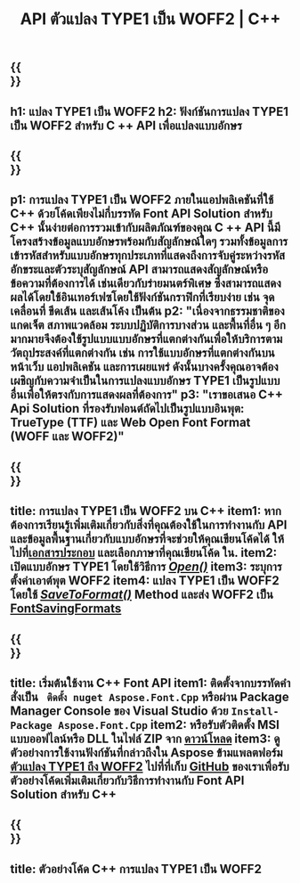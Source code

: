 ﻿---
translation: true
template: /_templates/conversion-child-cpp.md
title: API ตัวแปลง TYPE1 เป็น WOFF2 | C++
description: แปลงแบบอักษร TYPE1 เป็น WOFF2 โดยใช้ C ++ API นี้ ฟังก์ชันการแปลงทำงานบน Windows และ Linux และในสภาพแวดล้อมการพัฒนาใดๆ ที่รองรับ C++
metakeywords: c++ TYPE1 ถึง WOFF2, โซลูชัน TYPE1 ถึง WOFF2 c++, ตัวแปลงแบบอักษร TYPE1 ถึง WOFF2 cpp
url: /cpp/conversion/type1-to-woff2/
family: font
platformtag: cpp
feature: conversion
otherformats: TTF WOFF
---

{{<section banner>}}
---
h1: แปลง TYPE1 เป็น WOFF2
h2: ฟังก์ชันการแปลง TYPE1 เป็น WOFF2 สำหรับ C ++ API เพื่อแปลงแบบอักษร
---

{{<section overview>}}
---
p1: การแปลง TYPE1 เป็น WOFF2 ภายในแอปพลิเคชันที่ใช้ С++ ด้วยโค้ดเพียงไม่กี่บรรทัด Font API Solution สำหรับ С++ นั้นง่ายต่อการรวมเข้ากับผลิตภัณฑ์ของคุณ C ++ API นี้มีโครงสร้างข้อมูลแบบอักษรพร้อมกับสัญลักษณ์ใดๆ รวมทั้งข้อมูลการเข้ารหัสสำหรับแบบอักษรทุกประเภทที่แสดงถึงการจับคู่ระหว่างรหัสอักขระและตัวระบุสัญลักษณ์ API สามารถแสดงสัญลักษณ์หรือข้อความที่ต้องการได้ เช่นเดียวกับร่ายมนตร์พิเศษ ซึ่งสามารถแสดงผลได้โดยใช้อินเทอร์เฟซโดยใช้ฟังก์ชันกราฟิกที่เรียบง่าย เช่น จุดเคลื่อนที่ ขีดเส้น และเส้นโค้ง เป็นต้น
p2: "เนื่องจากธรรมชาติของแกดเจ็ต สภาพแวดล้อม ระบบปฏิบัติการบางส่วน และพื้นที่อื่น ๆ อีกมากมายจึงต้องใช้รูปแบบแบบอักษรที่แตกต่างกันเพื่อให้บริการตามวัตถุประสงค์ที่แตกต่างกัน เช่น การใช้แบบอักษรที่แตกต่างกันบนหน้าเว็บ แอปพลิเคชัน และการเผยแพร่ ดังนั้นบางครั้งคุณอาจต้องเผชิญกับความจำเป็นในการแปลงแบบอักษร TYPE1 เป็นรูปแบบอื่นเพื่อให้ตรงกับการแสดงผลที่ต้องการ"
p3: "เราขอเสนอ С++ Api Solution ที่รองรับฟอนต์ถัดไปเป็นรูปแบบอินพุต: TrueType (TTF) และ Web Open Font Format (WOFF และ WOFF2)"
---

{{<section feature1>}}
---
title: การแปลง TYPE1 เป็น WOFF2 บน C++
item1: หากต้องการเรียนรู้เพิ่มเติมเกี่ยวกับสิ่งที่คุณต้องใช้ในการทำงานกับ API และข้อมูลพื้นฐานเกี่ยวกับแบบอักษรที่จะช่วยให้คุณเขียนโค้ดได้ ให้ไปที่[เอกสารประกอบ](https://docs.aspose.com/font/) และเลือกภาษาที่คุณเขียนโค้ด ใน.
item2: เปิดแบบอักษร TYPE1 โดยใช้วิธีการ [*Open()*](https://reference.aspose.com/font/cpp/class/aspose.font.font#ac2387bf04ccb5bac51cf37984d4ebf33)
item3: ระบุการตั้งค่าเอาต์พุต WOFF2
item4: แปลง TYPE1 เป็น WOFF2 โดยใช้ [*SaveToFormat()*](https://reference.aspose.com/font/cpp/class/aspose.font.font#a670ea97404fd72c2e51b0e8c543c8a45) Method และส่ง WOFF2 เป็น [FontSavingFormats](https://reference.aspose.com/font/cpp/namespace/aspose.font#a93d0dcc7c00f5c7027d60e14a5433c74)
---

{{<section feature2>}}
---
title: เริ่มต้นใช้งาน C++ Font API
item1: ติดตั้งจากบรรทัดคำสั่งเป็น ``` ติดตั้ง nuget Aspose.Font.Cpp``` หรือผ่าน Package Manager Console ของ Visual Studio ด้วย ```Install-Package Aspose.Font.Cpp```
item2: หรือรับตัวติดตั้ง MSI แบบออฟไลน์หรือ DLL ในไฟล์ ZIP จาก [ดาวน์โหลด](https://downloads.aspose.com/font/cpp)
item3: ดูตัวอย่างการใช้งานฟังก์ชันที่กล่าวถึงใน Aspose ข้ามแพลตฟอร์ม [ตัวแปลง TYPE1 ถึง WOFF2](https://products.aspose.app/font/conversion/typeq-to-woff2) ไปที่ที่เก็บ [GitHub](https://github.com/aspose-font/Aspose.Font-Documentation/tree/master/cpp-examples) ของเราเพื่อรับตัวอย่างโค้ดเพิ่มเติมเกี่ยวกับวิธีการทำงานกับ Font API Solution สำหรับ C++
---

{{<section codeexample>}}
---
title: ตัวอย่างโค้ด C++ การแปลง TYPE1 เป็น WOFF2
---